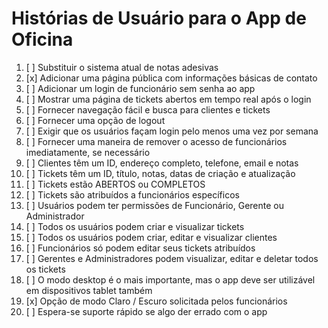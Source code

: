 # Histórias de Usuário para o App de Oficina

1. [ ] Substituir o sistema atual de notas adesivas
2. [x] Adicionar uma página pública com informações básicas de contato
3. [ ] Adicionar um login de funcionário sem senha ao app
4. [ ] Mostrar uma página de tickets abertos em tempo real após o login
5. [ ] Fornecer navegação fácil e busca para clientes e tickets
6. [ ] Fornecer uma opção de logout
7. [ ] Exigir que os usuários façam login pelo menos uma vez por semana
8. [ ] Fornecer uma maneira de remover o acesso de funcionários imediatamente, se necessário
9. [ ] Clientes têm um ID, endereço completo, telefone, email e notas
10. [ ] Tickets têm um ID, título, notas, datas de criação e atualização
11. [ ] Tickets estão ABERTOS ou COMPLETOS
12. [ ] Tickets são atribuídos a funcionários específicos
13. [ ] Usuários podem ter permissões de Funcionário, Gerente ou Administrador
14. [ ] Todos os usuários podem criar e visualizar tickets
15. [ ] Todos os usuários podem criar, editar e visualizar clientes
16. [ ] Funcionários só podem editar seus tickets atribuídos
17. [ ] Gerentes e Administradores podem visualizar, editar e deletar todos os tickets
18. [ ] O modo desktop é o mais importante, mas o app deve ser utilizável em dispositivos tablet também
19. [x] Opção de modo Claro / Escuro solicitada pelos funcionários
20. [ ] Espera-se suporte rápido se algo der errado com o app
